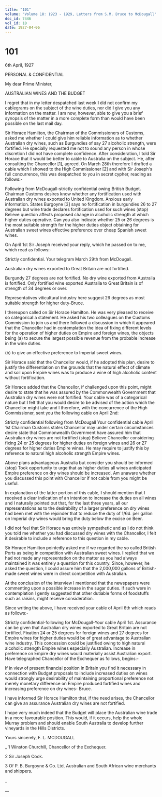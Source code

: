 ```yaml
---
title: "101"
volume: "Volume 18: 1923 - 1929, Letters from S.M. Bruce to McDougall"
doc_id: 7446
vol_id: 18
date: 1927-04-06
---
```


# 101

6th April, 1927

PERSONAL &amp; CONFIDENTIAL

My dear Prime Minister,

AUSTRALIAN WINES AND THE BUDGET

I regret that in my letter despatched last week I did not confirm my cablegrams on the subject of the wine duties, nor did I give you any information on the matter. I am now, however, able to give you a brief synopsis of the matter in a more complete form than would have been possible on the last mail day.

Sir Horace Hamilton, the Chairman of the Commissioners of Customs, asked me whether I could give him reliable information as to whether Australian dry wines, such as Burgundies of say 27 alcoholic strength, were fortified. He specially requested me not to sound any person in whose discretion I did not have complete confidence. After consideration, I told Sir Horace that it would be better to cable to Australia on the subject. He, after consulting the Chancellor [1], agreed. On March 28th therefore I drafted a cable which I showed to the High Commissioner [2] and with Sir Joseph's full concurrence, this was despatched to you in secret cypher, reading as follows:-

Following from McDougall-strictly confidential owing British Budget. Chairman Customs desires know whether any fortification used with Australian dry wines exported to United Kingdom. Anxious early information. States Burgoyne [3] says no fortification in burgundies 26 to 27 degrees but wine trade declares fortification used for such wines (stop) Believe question affects proposed change in alcoholic strength at which higher duties operative. Can you also indicate whether 25 or 26 degrees is the most suitable strength for the higher duties object obtaining for Australian sweet wines effective preference over cheap Spanish sweet wines.

On April 1st Sir Joseph received your reply, which he passed on to me, which read as follows:-

Strictly confidential. Your telegram March 29th from McDougall.

Australian dry wines exported to Great Britain are not fortified.

Burgundy 27 degrees are not fortified. No dry wine exported from Australia is fortified. Only fortified wine exported Australia to Great Britain is of strength of 34 degrees or over.

Representatives viticultural industry here suggest 26 degrees as most suitable strength for higher duty-Bruce.

I thereupon called on Sir Horace Hamilton. He was very pleased to receive so categorical a statement. He asked his two colleagues on the Customs Commission to join us and there followed a discussion in which it appeared that the Chancellor had in contemplation the idea of fixing different levels for the operation of higher duties on Empire and foreign wines, the objects being (a) to secure the largest possible revenue from the probable increase in the wine duties.

(b) to give an effective preference to Imperial sweet wines.

Sir Horace said that the Chancellor would, if he adopted this plan, desire to justify the differentiation on the grounds that the natural effect of climate and soil upon Empire wines was to produce a wine of high alcoholic content without fortification.

Sir Horace added that the Chancellor, if challenged upon this point, might desire to state that he was assured by the Commonwealth Government that Australian dry wines were not fortified. Your cable was of a categorical nature but I felt that you would desire to be advised of the action which the Chancellor might take and I therefore, with the concurrence of the High Commissioner, sent you the following cable on April 2nd:

Strictly confidential following from McDougall Your confidential cable April 1st Chairman Customs states Chancellor may under certain circumstances desire state that Commonwealth Government have assured him that Australian dry wines are not fortified (stop) Believe Chancellor considering fixing 24 or 25 degrees for higher duties on foreign wines and 26 or 27 degrees for higher duties Empire wines. He may require to justify this by reference to natural high alcoholic strength Empire wines.

Above plans advantageous Australia but consider you should be informed (stop) Took opportunity to urge that as higher duties all wines anticipated Empire preference on dry wines should be increased. Am unaware whether you discussed this point with Chancellor if not cable from you might be useful.

In explanation of the latter portion of this cable, I should mention that I received a clear indication of an intention to increase the duties on all wines and I naturally pointed out that, for the last three years, all our representations as to the desirability of a larger preference on dry wines had been met with the rejoinder that to reduce the duty of 1/6d. per gallon on Imperial dry wines would bring the duty below the excise on Beer.

I did not feel that Sir Horace was entirely sympathetic and as I do not think you told me whether you had discussed dry wines with the Chancellor, I felt it desirable to include a reference to this question in my cable.

Sir Horace Hamilton pointedly asked me if we regarded the so called British Ports as being in competition with Australian sweet wines. I replied that we had not made any representation on the matter as you had always maintained it was entirely a question for this country. Since, however, he asked the question, I could assure him that the 2,000,000 gallons of British-made sweet wines were in direct competition with Australian.

At the conclusion of the interview I mentioned that the newspapers were commenting upon a possible increase in the sugar duties. If such were in contemplation I gently suggested that other dutiable forms of foodstuffs such as raisins, might receive consideration.

Since writing the above, I have received your cable of April 6th which reads as follows:-

Strictly confidential-following for McDougall-Your cable April 1st. Assurance can be given that Australian dry wines exported to Great Britain are not fortified. Fixation 24 or 25 degrees for foreign wines and 27 degrees for Empire wines for higher duties would be of great advantage to Australian wine industry. This concession could be justified owing to high natural alcoholic strength Empire wines especially Australian. Increase in preference on Empire dry wines would materially assist Australian export. Have telegraphed Chancellor of the Exchequer as follows, begins:-

If in view of present financial position in Britain you find it necessary in connection with Budget proposals to include increased duties on wines would strongly urge desirability of maintaining proportional preference not merely monetary difference on Empire produced fortified wines and increasing preference on dry wines- Bruce.

I have informed Sir Horace Hamilton that, if the need arises, the Chancellor can give an assurance Australian dry wines are not fortified.

I hope very much indeed that the Budget will place the Australian wine trade in a more favourable position. This would, if it occurs, help the whole Murray problem and should enable South Australia to develop further vineyards in the Hills Districts.

Yours sincerely, F. L. MCDOUGALL 

_ 1 Winston Churchill, Chancellor of the Exchequer.

2 Sir Joseph Cook.

3 Of P. B. Burgoyne &amp; Co. Ltd, Australian and South African wine merchants and shippers.

_

__
